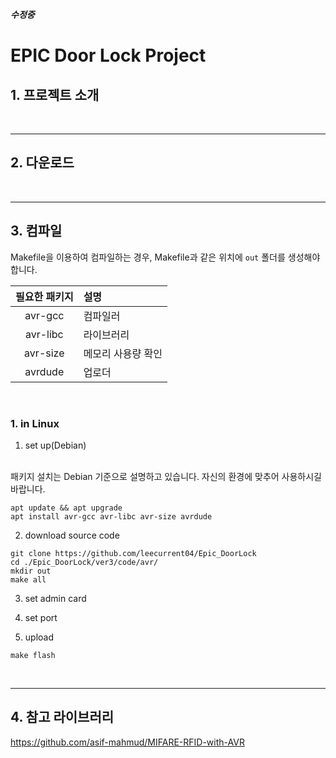 ***수정중***
<br>

# EPIC Door Lock Project

## 1. 프로젝트 소개

<br>

-----

## 2. 다운로드

<br>

-----
## 3. 컴파일

Makefile을 이용하여 컴파일하는 경우, Makefile과 같은 위치에 `out` 폴더를 생성해야 합니다.

| 필요한 패키지 | 설명               |
| :-----------: | :----------------- |
|    avr-gcc    | 컴파일러           |
|   avr-libc    | 라이브러리         |
|   avr-size    | 메모리 사용량 확인 |
|    avrdude    | 업로더             |

<br>

### 1. in Linux

1. set up(Debian)
<br>
패키지 설치는 Debian 기준으로 설명하고 있습니다. 자신의 환경에 맞추어 사용하시길 바랍니다.


```console
apt update && apt upgrade
apt install avr-gcc avr-libc avr-size avrdude
```

2. download source code
```console
git clone https://github.com/leecurrent04/Epic_DoorLock
cd ./Epic_DoorLock/ver3/code/avr/
mkdir out
make all
```
3. set admin card

4. set port
5. upload
```console
make flash
```

<br>

-----

## 4. 참고 라이브러리

https://github.com/asif-mahmud/MIFARE-RFID-with-AVR


